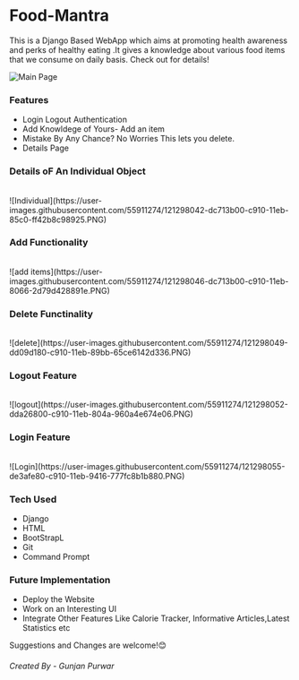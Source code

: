 # Food-Mantra
</h3><p> This is a Django  Based WebApp which aims at promoting health awareness and perks of healthy eating .It gives a knowledge about various food items that we consume on daily basis. Check out for details!</p> </h3>

![Main Page](https://user-images.githubusercontent.com/55911274/121298032-d8ddb400-c910-11eb-8ffc-e0488dd0e656.PNG)


<h3><b>Features </b> </h3>
<ul>
  <li> Login Logout Authentication </li>
<li> 
Add Knowldege of Yours- Add an item
</li>
<li>
Mistake By Any Chance? No Worries This lets you delete.
</li>
<li>
Details Page 
  
</li>
</ul>




<h3><b>Details oF An Individual Object </b></h3>
<br>
![Individual](https://user-images.githubusercontent.com/55911274/121298042-dc713b00-c910-11eb-85c0-ff42b8c98925.PNG)

<h3><b>Add Functionality</b></h3>
<br>
![add items](https://user-images.githubusercontent.com/55911274/121298046-dc713b00-c910-11eb-8066-2d79d428891e.PNG)


<h3><b>Delete Functinality </b></h3>
<br>
![delete](https://user-images.githubusercontent.com/55911274/121298049-dd09d180-c910-11eb-89bb-65ce6142d336.PNG)

<h3><b>Logout Feature </b></h3>
<br>
![logout](https://user-images.githubusercontent.com/55911274/121298052-dda26800-c910-11eb-804a-960a4e674e06.PNG)

<h3><b>Login Feature </b></h3>
<br>
![Login](https://user-images.githubusercontent.com/55911274/121298055-de3afe80-c910-11eb-9416-777fc8b1b880.PNG)
<h3>Tech Used </h3>
<ul>
  <li>Django</li>
   <li>HTML</li>
  <li>BootStrapL</li>
  <li>Git</li>
  <li>Command Prompt</li>
  </ul>
  


<h3>Future Implementation </h3>
<ul>
  <li>Deploy the Website</li>
   <li>Work on an Interesting UI</li>
  <li>Integrate Other Features Like Calorie Tracker, Informative Articles,Latest Statistics etc</li>
  </ul>
  
  Suggestions and Changes are welcome!😊
  <h6> Created By - Gunjan Purwar</h6>
  
